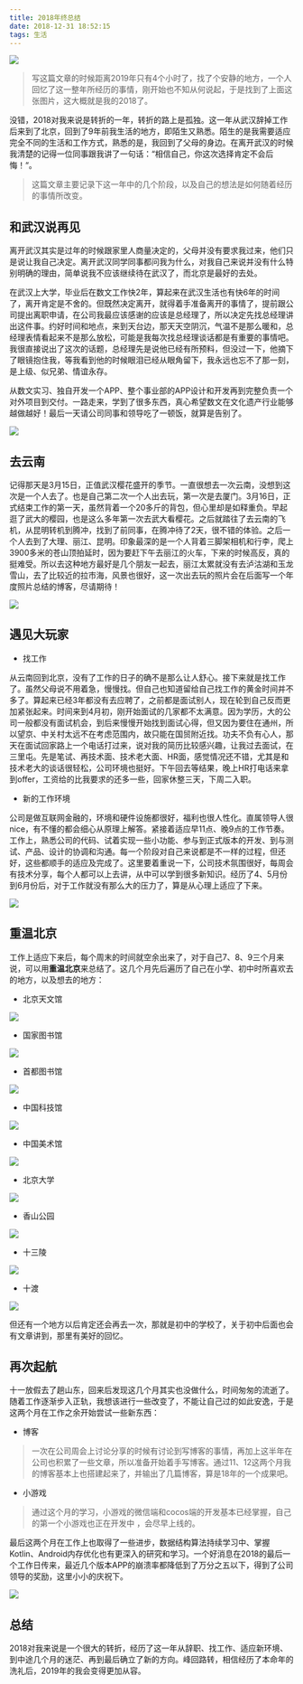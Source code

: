 ```yaml
---
title: 2018年终总结
date: 2018-12-31 18:52:15
tags: 生活
---
```


![](https://img.carlwe.com/summary_of_2018.jpg)

> 写这篇文章的时候距离2019年只有4个小时了，找了个安静的地方，一个人回忆了这一整年所经历的事情，刚开始也不知从何说起，于是找到了上面这张图片，这大概就是我的2018了。

<!--more-->

没错，2018对我来说是转折的一年，转折的路上是孤独。这一年从武汉辞掉工作后来到了北京，回到了9年前我生活的地方，即陌生又熟悉。陌生的是我需要适应完全不同的生活和工作方式，熟悉的是，我回到了父母的身边。在离开武汉的时候我清楚的记得一位同事跟我讲了一句话：“相信自己，你这次选择肯定不会后悔！“。

> 这篇文章主要记录下这一年中的几个阶段，以及自己的想法是如何随着经历的事情所改变。

## 和武汉说再见

离开武汉其实是过年的时候跟家里人商量决定的，父母并没有要求我过来，他们只是说让我自己决定。离开武汉同学同事都问我为什么，对我自己来说并没有什么特别明确的理由，简单说我不应该继续待在武汉了，而北京是最好的去处。

在武汉上大学，毕业后在数文工作快2年，算起来在武汉生活也有快6年的时间了，离开肯定是不舍的。但既然决定离开，就得着手准备离开的事情了，提前跟公司提出离职申请，在公司我最应该感谢的应该是总经理了，所以决定先找总经理讲出这件事。约好时间和地点，来到天台边，那天天空阴沉，气温不是那么暖和，总经理表情看起来不是那么放松，可能是我每次找总经理谈话都是有重要的事情吧。我很直接说出了这次的话题，总经理先是说他已经有所预料，但没过一下，他摘下了眼镜抱住我，等我看到他的时候眼泪已经从眼角留下，我永远也忘不了那一刻，是上级、似兄弟、情谊永存。

从数文实习、独自开发一个APP、整个事业部的APP设计和开发再到完整负责一个对外项目到交付。一路走来，学到了很多东西，真心希望数文在文化遗产行业能够越做越好！最后一天请公司同事和领导吃了一顿饭，就算是告别了。

![](http://img.carlwe.com/IMG_0644.jpg)

## 去云南

记得那天是3月15日，正值武汉樱花盛开的季节。一直很想去一次云南，没想到这次是一个人去了。也是自己第二次一个人出去玩，第一次是去厦门。3月16日，正式结束工作的第一天，虽然背着一个20多斤的背包，但心里却是如释重负。早起逛了武大的樱园，也是这么多年第一次去武大看樱花。之后就踏往了去云南的飞机，从昆明转机到腾冲，找到了前同事，在腾冲待了2天，很不错的体验。之后一个人去到了大理、丽江、昆明。印象最深的是一个人背着三脚架相机和行李，爬上3900多米的苍山顶拍延时，因为要赶下午去丽江的火车，下来的时候高反，真的挺难受。所以去这种地方最好是几个朋友一起去，丽江太累就没有去泸沽湖和玉龙雪山，去了比较近的拉市海，风景也很好，这一次出去玩的照片会在后面写一个年度照片总结的博客，尽请期待！

![](http://img.carlwe.com/IMG_1970.jpg)

## 遇见大玩家

- 找工作

从云南回到北京，没有了工作的日子的确不是那么让人舒心。接下来就是找工作了。虽然父母说不用着急，慢慢找。但自己也知道留给自己找工作的黄金时间并不多了。算起来已经3年都没有去应聘了，之前都是面试别人，现在轮到自己反而更加紧张起来。时间来到4月初，刚开始面试的几家都不太满意。因为学历，大的公司一般都没有面试机会，到后来慢慢开始找到面试心得，但又因为要住在通州，所以望京、中关村太远不在考虑范围内，故只能在国贸附近找。功夫不负有心人，那天在面试回家路上一个电话打过来，说对我的简历比较感兴趣，让我过去面试，在三里屯。先是笔试、再技术面、技术老大面、HR面，感觉情况还不错，尤其是和技术老大的谈话很轻松，公司环境也挺好。下午回去等结果，晚上HR打电话来拿到offer，工资给的比我要求的还多一些，回家休整三天，下周二入职。

- 新的工作环境

公司是做互联网金融的，环境和硬件设施都很好，福利也很人性化。直属领导人很nice，有不懂的都会细心从原理上解答。紧接着适应早11点、晚9点的工作节奏。工作上，熟悉公司的代码、试着实现一些小功能、参与到正式版本的开发、到与测试、产品、设计的协调和沟通。每一个阶段对自己来说都是不一样的过程，但还好，这些都顺手的适应及完成了。这里要着重说一下，公司技术氛围很好，每周会有技术分享，每个人都可以上去讲，从中可以学到很多新知识。经历了4、5月份到6月份后，对于工作就没有那么大的压力了，算是从心理上适应了下来。

![](http://img.carlwe.com/sanlitun_soho.jpg)

## 重温北京

工作上适应下来后，每个周末的时间就空余出来了，对于自己7、8、9三个月来说，可以用**重温北京**来总结了。这几个月先后遍历了自己在小学、初中时所喜欢去的地方，以及想去的地方：

* 北京天文馆

![](http://img.carlwe.com/planetarium.jpg)

* 国家图书馆

![](http://img.carlwe.com/national_library.jpg)

* 首都图书馆

![](http://img.carlwe.com/capital_library.jpg)

* 中国科技馆

![](http://img.carlwe.com/science_museum.jpg)

* 中国美术馆

![](http://img.carlwe.com/meishuguan.jpg)

* 北京大学

![](http://img.carlwe.com/pku.jpg)

* 香山公园

![](http://img.carlwe.com/IMG_3315.jpg)

* 十三陵

![](http://img.carlwe.com/shisanlin.jpg)

* 十渡

![](http://img.carlwe.com/shidu.jpg)

但还有一个地方以后肯定还会再去一次，那就是初中的学校了，关于初中后面也会有文章讲到，那里有美好的回忆。

## 再次起航

十一放假去了趟山东，回来后发现这几个月其实也没做什么，时间匆匆的流逝了。随着工作逐渐步入正轨，我想该进行一些改变了，不能让自己过的如此安逸，于是这两个月在工作之余开始尝试一些新东西：

- 博客

> 一次在公司周会上讨论分享的时候有讨论到写博客的事情，再加上这半年在公司也积累了一些文章，所以准备开始着手写博客。通过11、12这两个月我的博客基本上也搭建起来了，并输出了几篇博客，算是18年的一个成果吧。

- 小游戏

>通过这个月的学习，小游戏的微信端和cocos端的开发基本已经掌握，自己的第一个小游戏也正在开发中 ，会尽早上线的。

最后这两个月在工作上也取得了一些进步，数据结构算法持续学习中、掌握Kotlin、Android内存优化也有更深入的研究和学习。一个好消息在2018的最后一个工作日传来，最近几个版本APP的崩溃率都降低到了万分之五以下，得到了公司领导的奖励，这里小小的庆祝下。

![](http://img.carlwe.com/qingdao.jpg)

## 总结

2018对我来说是一个很大的转折，经历了这一年从辞职、找工作、适应新环境、到中途几个月的迷茫、再到最后确立了新的方向。峰回路转，相信经历了本命年的洗礼后，2019年的我会变得更加从容。









